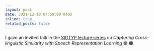 ```yaml
---
layout: post
date: 2021-12-10 07:59:00-0400
inline: true
related_posts: false
---
```


I  gave an invited talk in the [SIGTYP lecture series](https://sigtyp.github.io/lectures.html) on
*Capturing Cross-linguistic Similarity with Speech Representation Learning*   :green_circle: :orange_circle:
